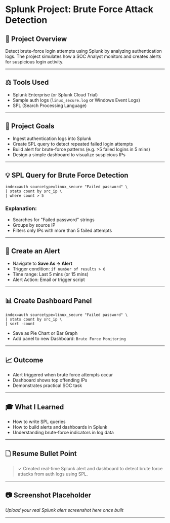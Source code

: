 # Splunk Project: Brute Force Attack Detection

## 🔧 Project Overview
Detect brute-force login attempts using Splunk by analyzing authentication logs. The project simulates how a SOC Analyst monitors and creates alerts for suspicious login activity.

---

## ⚖️ Tools Used
- Splunk Enterprise (or Splunk Cloud Trial)
- Sample auth logs (`linux_secure.log` or Windows Event Logs)
- SPL (Search Processing Language)

---

## 📝 Project Goals
- Ingest authentication logs into Splunk
- Create SPL query to detect repeated failed login attempts
- Build alert for brute-force patterns (e.g. >5 failed logins in 5 mins)
- Design a simple dashboard to visualize suspicious IPs

---

## 💡 SPL Query for Brute Force Detection
```spl
index=auth sourcetype=linux_secure "Failed password" \
| stats count by src_ip \
| where count > 5
```

### Explanation:
- Searches for "Failed password" strings
- Groups by source IP
- Filters only IPs with more than 5 failed attempts

---

## 🔔 Create an Alert
- Navigate to **Save As → Alert**
- Trigger condition: `if number of results > 0`
- Time range: Last 5 mins (or 15 mins)
- Alert Action: Email or trigger script

---

## 📊 Create Dashboard Panel
```spl
index=auth sourcetype=linux_secure "Failed password" \
| stats count by src_ip \
| sort -count
```
- Save as Pie Chart or Bar Graph
- Add panel to new Dashboard: `Brute Force Monitoring`

---

## 📈 Outcome
- Alert triggered when brute force attempts occur
- Dashboard shows top offending IPs
- Demonstrates practical SOC task

---

## 🎓 What I Learned
- How to write SPL queries
- How to build alerts and dashboards in Splunk
- Understanding brute-force indicators in log data

---

## 🗋 Resume Bullet Point
> ✓ Created real-time Splunk alert and dashboard to detect brute force attacks from auth logs using SPL.

---

## 📷 Screenshot Placeholder
*Upload your real Splunk alert screenshot here once built*

---


